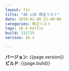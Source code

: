 ```yaml
---
layout: fix
title: "4D v16 修正リスト"
date: 2019-02-08 23:40:00
categories: 修正リスト
tags: 16.4 hotfix
build: 232715
version: 16.x

---
```


**バージョン**: {{page.version}}  
**ビルド**: {{page.build}}  

